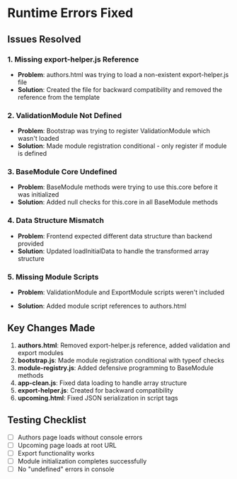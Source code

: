 # Runtime Errors Fixed

## Issues Resolved

### 1. Missing export-helper.js Reference

- **Problem**: authors.html was trying to load a non-existent export-helper.js file
- **Solution**: Created the file for backward compatibility and removed the reference from the template

### 2. ValidationModule Not Defined

- **Problem**: Bootstrap was trying to register ValidationModule which wasn't loaded
- **Solution**: Made module registration conditional - only register if module is defined

### 3. BaseModule Core Undefined

- **Problem**: BaseModule methods were trying to use this.core before it was initialized
- **Solution**: Added null checks for this.core in all BaseModule methods

### 4. Data Structure Mismatch

- **Problem**: Frontend expected different data structure than backend provided
- **Solution**: Updated loadInitialData to handle the transformed array structure

### 5. Missing Module Scripts

- **Problem**: ValidationModule and ExportModule scripts weren't included

- **Solution**: Added module script references to authors.html

## Key Changes Made

1. **authors.html**: Removed export-helper.js reference, added validation and export modules
2. **bootstrap.js**: Made module registration conditional with typeof checks
3. **module-registry.js**: Added defensive programming to BaseModule methods
4. **app-clean.js**: Fixed data loading to handle array structure
5. **export-helper.js**: Created for backward compatibility
6. **upcoming.html**: Fixed JSON serialization in script tags

## Testing Checklist

- [ ] Authors page loads without console errors
- [ ] Upcoming page loads at root URL
- [ ] Export functionality works
- [ ] Module initialization completes successfully
- [ ] No "undefined" errors in console
